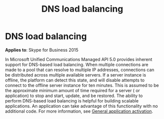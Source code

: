 ﻿---
title: DNS load balancing
TOCTitle: DNS load balancing
ms:assetid: c9a63210-ada3-4a93-aa57-4fdbe0a95dc2
ms:mtpsurl: https://msdn.microsoft.com/en-us/library/Dn465931(v=office.16)
ms:contentKeyID: 65239821
ms.date: 07/27/2015
mtps_version: v=office.16
---

# DNS load balancing


**Applies to**: Skype for Business 2015

In Microsoft Unified Communications Managed API 5.0 provides inherent support for DNS-based load balancing. When multiple connections are made to a pool that can resolve to multiple IP addresses, connections can be distributed across multiple available servers. If a server instance is offline, the platform can detect this state, and will disable attempts to connect to the offline server instance for ten minutes. This is assumed to be the approximate minimum amount of time required for a server ( or application) to stop and start, update, and be restored. The ability to perform DNS-based load balancing is helpful for building scalable applications. An application can take advantage of this functionality with no additional code. For more information, see [General application activation](general-application-activation.md).

